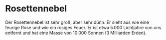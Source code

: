 # Rosettennebel

Der Rosettennebel ist sehr groß, aber sehr dünn. Er sieht aus wie eine feurige
Rose und wie ein rosiges Feuer. Er ist etwa 5.000 Lichtjahre von uns entfernt
und hat eine Masse von 10.000 Sonnen (3 Milliarden Erden).
